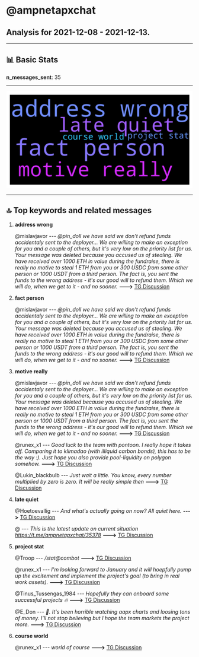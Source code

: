 # **@ampnetapxchat**
 ## Analysis for **2021-12-08** - **2021-12-13**.

---

## 📊 **Basic Stats**

**n_messages_sent**: 35

---
![wordcloud](ampnetapxchat_5Days_wordcloud.png)

---


## 🔝 **Top keywords and related messages**

1. **address wrong**

    @mislavjavor --- *@pin_doll we have said we don't refund funds accidentaly sent to the deployer... We are willing to make an exception for you and a couple of others, but it's very low on the priority list for us. Your message was deleted because you accused us of stealing.   We have received over 1000 ETH in value during the fundraise, there is really no motive to steal 1 ETH from you or 300 USDC from some other person or 1000 USDT from a third person. The fact is, you sent the funds to the wrong address - it's our good will to refund them.   Which we will do, when we get to it - and no sooner.* **--->** [TG Discussion](https://t.me/ampnetapxchat/35637)

2. **fact person**

    @mislavjavor --- *@pin_doll we have said we don't refund funds accidentaly sent to the deployer... We are willing to make an exception for you and a couple of others, but it's very low on the priority list for us. Your message was deleted because you accused us of stealing.   We have received over 1000 ETH in value during the fundraise, there is really no motive to steal 1 ETH from you or 300 USDC from some other person or 1000 USDT from a third person. The fact is, you sent the funds to the wrong address - it's our good will to refund them.   Which we will do, when we get to it - and no sooner.* **--->** [TG Discussion](https://t.me/ampnetapxchat/35637)

3. **motive really**

    @mislavjavor --- *@pin_doll we have said we don't refund funds accidentaly sent to the deployer... We are willing to make an exception for you and a couple of others, but it's very low on the priority list for us. Your message was deleted because you accused us of stealing.   We have received over 1000 ETH in value during the fundraise, there is really no motive to steal 1 ETH from you or 300 USDC from some other person or 1000 USDT from a third person. The fact is, you sent the funds to the wrong address - it's our good will to refund them.   Which we will do, when we get to it - and no sooner.* **--->** [TG Discussion](https://t.me/ampnetapxchat/35637)

    @runex_x1 --- *Good luck to the team with pontoon. I really hope it takes off. Comparing it to klimadao (with illiquid carbon bonds), this has to be the way :). Just hope you also provide pool-liquidity on polygon somehow.* **--->** [TG Discussion](https://t.me/ampnetapxchat/35560)

    @Lukin_blackbulb --- *Just wait a little. You know, every number multiplied by zero is zero. It will be really simple then* **--->** [TG Discussion](https://t.me/ampnetapxchat/35613)

4. **late quiet**

    @Hoetoevallig --- *And what's actually going on now? All quiet here.* **--->** [TG Discussion](https://t.me/ampnetapxchat/35639)

    @<UNK> --- *This is the latest update on current situation https://t.me/ampnetapxchat/35378* **--->** [TG Discussion](https://t.me/ampnetapxchat/35640)

5. **project stat**

    @Troop --- */stat@combot* **--->** [TG Discussion](https://t.me/ampnetapxchat/35654)

    @runex_x1 --- *I'm looking forward to January and it will hoepfully pump up the excitement and implement the project's goal (to bring in real work assets).* **--->** [TG Discussion](https://t.me/ampnetapxchat/35651)

    @Tinus_Tussengas_1984 --- *Hopefully they can onboard some successful projects 🔥* **--->** [TG Discussion](https://t.me/ampnetapxchat/35653)

    @E_Don --- *🙏.   It's been horrible watching aapx charts and loosing tons of money.   I'll  not stop believing but I hope the team markets the project more.* **--->** [TG Discussion](https://t.me/ampnetapxchat/35625)

6. **course world**

    @runex_x1 --- *world of course* **--->** [TG Discussion](https://t.me/ampnetapxchat/35652)

